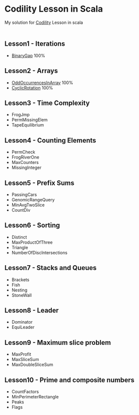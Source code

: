 # Codility Lesson in Scala
 My solution for [Codility](https://app.codility.com/programmers/lessons/1-iterations/) Lesson in scala  
 　
## Lesson1 - Iterations
- [BinaryGap](https://github.com/t-takaya/codilitySolution/blob/master/src/main/scala/lesson1/BinaryGap.scala) 100%

## Lesson2 - Arrays
- [OddOccurrencesInArray](https://github.com/t-takaya/codilitySolution/blob/master/src/main/scala/lesson2/OddOccurrencesInArray.scala) 100%
- [CyclicRotation](https://github.com/t-takaya/codilitySolution/blob/master/src/main/scala/lesson2/CyclicRotation.scala) 100%

## Lesson3 - Time Complexity
- FrogJmp
- PermMissingElem
- TapeEquilibrium

## Lesson4 - Counting Elements
- PermCheck
- FrogRiverOne
- MaxCounters
- MissingInteger

## Lesson5 - Prefix Sums
- PassingCars
- GenomicRangeQuery
- MinAvgTwoSlice
- CountDiv

## Lesson6 - Sorting
- Distinct
- MaxProductOfThree
- Triangle
- NumberOfDiscIntersections

## Lesson7 - Stacks and Queues
- Brackets
- Fish
- Nesting
- StoneWall

## Lesson8 - Leader
- Dominator
- EquiLeader

## Lesson9 - Maximum slice problem
- MaxProfit
- MaxSliceSum
- MaxDoubleSliceSum

## Lesson10 - Prime and composite numbers
- CountFactors
- MinPerimeterRectangle
- Peaks
- Flags

